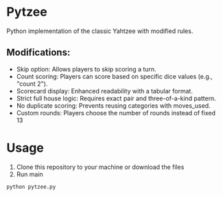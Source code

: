 # Pytzee

Python implementation of the classic Yahtzee with modified rules.

## Modifications:

- Skip option: Allows players to skip scoring a turn.
- Count scoring: Players can score based on specific dice values (e.g., "count 2").
- Scorecard display: Enhanced readability with a tabular format.
- Strict full house logic: Requires exact pair and three-of-a-kind pattern.
- No duplicate scoring: Prevents reusing categories with moves_used.
- Custom rounds: Players choose the number of rounds instead of fixed 13

# Usage

1. Clone this repository to your machine or download the files
2. Run main
```
python pytzee.py
```
